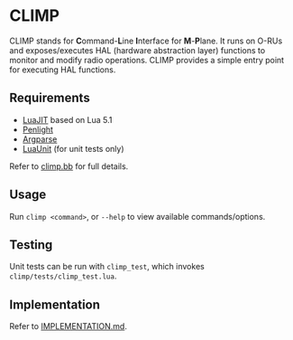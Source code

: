 # CLIMP
CLIMP stands for **C**ommand-**L**ine **I**nterface for **M**-**P**lane. It runs
on O-RUs and exposes/executes HAL (hardware abstraction layer) functions to
monitor and modify radio operations. CLIMP provides a simple entry point for
executing HAL functions.

## Requirements
* [LuaJIT](https://luajit.org/) based on Lua 5.1
* [Penlight](https://github.com/lunarmodules/Penlight)
* [Argparse](https://github.com/luarocks/argparse)
* [LuaUnit](https://github.com/bluebird75/luaunit) (for unit tests only)

Refer to [climp.bb](../meta-mplane/recipes-mplane/climp/climp.bb) for full details.

## Usage
Run `climp <command>`, or `--help` to view available commands/options.

## Testing
Unit tests can be run with `climp_test`, which invokes
`climp/tests/climp_test.lua`.

## Implementation
Refer to [IMPLEMENTATION.md](IMPLEMENTATION.md).
